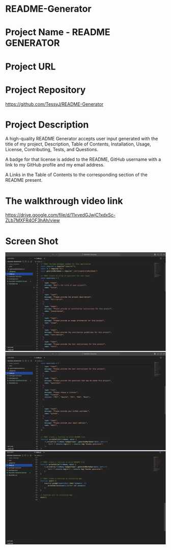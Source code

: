 # README-Generator

# Project Name - README GENERATOR

# Project URL

<!-- https://tessyj.github.io/weather-forecast/ -->

# Project Repository

https://github.com/TessyJ/README-Generator

# Project Description

A high-quality README Generator accepts user input generated with the title of my project, Description, Table of Contents, Installation, Usage, License, Contributing, Tests, and Questions.
<br>

A badge for that license is added to the README, GitHub username with a link to my GitHub profile and my email address.
<br >

A Links in the Table of Contents to the corresponding section of the README present.

# The walkthrough video link

https://drive.google.com/file/d/11xvedGJwjC1xdxSc-ZLb7MXFR4OF3hAh/view

# Screen Shot

![screenshot1](images/shot1.png)
![screenshot2](images/shot2.png)
![screenshot3](images/shot3.png)
